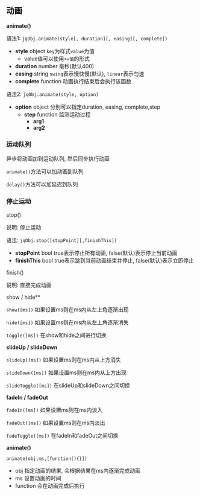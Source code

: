 ## 动画

**animate()**

语法1: `jqObj.animate(style[, duration][, easing][, complete])`

- **style** object `key`为样式`value`为值
  - value值可以使用`+=值`的形式
- **duration** number 毫秒(默认400)
- **easing** string `swing`表示慢快慢(默认), `linear`表示匀速
- **complete** function 动画执行结束后会执行该函数

语法2: `jqObj.animate(style, option)`

- **option** object 分别可以指定duration, easing, complete,step
  - **step** function 监测运动过程
    - **arg1** 
    - **arg2**

### 运动队列

异步将动画加到运动队列, 然后同步执行动画

`animate()`方法可以加动画到队列

`delay()`方法可以加延迟到队列

### 停止运动

stop()

说明: 停止运动

语法: `jqObj.stop([stopPoint][,finishThis])`

- **stopPoint** bool true表示停止所有动画, false(默认)表示停止当前动画
- **finishThis** bool true表示跳到当前动画结束并停止, false(默认)表示立即停止

finish()

说明: 直接完成动画

show / hide**

`show([ms])` 如果设置ms则在ms内从左上角逐渐出现

`hide([ms])` 如果设置ms则在ms内从左上角逐渐消失

`toggle([ms])` 在show和hide之间进行切换

**slideUp / slideDown**

`slideUp([ms])` 如果设置ms则在ms内从上方消失

`slideDown([ms])` 如果设置ms则在ms内从上方出现

`slideToggle([ms])` 在slideUp和slideDown之间切换

**fadeIn / fadeOut**

`fadeIn([ms])` 如果设置ms则在ms内淡入

`fadeOut([ms])` 如果设置ms则在ms内淡出

`fadeToggle([ms])` 在fadeIn和fadeOut之间切换

**animate()**

`animate(obj,ms,[function(){}])`

* obj 指定动画的结果, 会根据结果在ms内逐渐完成动画
* ms 设置动画的时间
* function 会在动画完成后执行